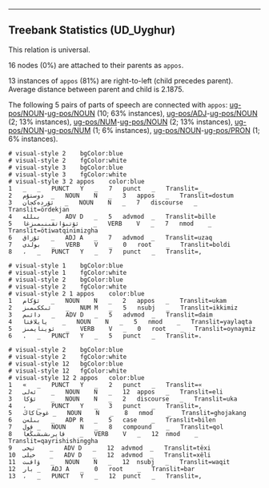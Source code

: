 

--------------------------------------------------------------------------------

## Treebank Statistics (UD_Uyghur)

This relation is universal.

16 nodes (0%) are attached to their parents as `appos`.

13 instances of `appos` (81%) are right-to-left (child precedes parent).
Average distance between parent and child is 2.1875.

The following 5 pairs of parts of speech are connected with `appos`: [ug-pos/NOUN]()-[ug-pos/NOUN]() (10; 63% instances), [ug-pos/ADJ]()-[ug-pos/NOUN]() (2; 13% instances), [ug-pos/NUM]()-[ug-pos/NOUN]() (2; 13% instances), [ug-pos/NOUN]()-[ug-pos/NUM]() (1; 6% instances), [ug-pos/NOUN]()-[ug-pos/PRON]() (1; 6% instances).


~~~ conllu
# visual-style 2	bgColor:blue
# visual-style 2	fgColor:white
# visual-style 3	bgColor:blue
# visual-style 3	fgColor:white
# visual-style 3 2 appos	color:blue
1	_	_	PUNCT	Y	_	7	punct	_	Translit=_
2	دوستۇم	_	NOUN	N	_	3	appos	_	Translit=dostum
3	ئۆردەكجان	_	NOUN	N	_	7	discourse	_	Translit=ördekjan
4	بىللە	_	ADV	D	_	5	advmod	_	Translit=bille
5	ئۆتىۋاتقىنىمىزغا	_	VERB	V	_	7	nmod	_	Translit=ötiwatqinimizgha
6	ئۇزاق	_	ADJ	A	_	7	advmod	_	Translit=uzaq
7	بولدى	_	VERB	V	_	0	root	_	Translit=boldi
8	،	_	PUNCT	Y	_	7	punct	_	Translit=,

~~~


~~~ conllu
# visual-style 1	bgColor:blue
# visual-style 1	fgColor:white
# visual-style 2	bgColor:blue
# visual-style 2	fgColor:white
# visual-style 2 1 appos	color:blue
1	ئۇكام	_	NOUN	N	_	2	appos	_	Translit=ukam
2	ئىككىمىز	_	NUM	M	_	5	nsubj	_	Translit=ikkimiz
3	دائىم	_	ADV	D	_	5	advmod	_	Translit=daim
4	يايلاقتا	_	NOUN	N	_	5	nmod	_	Translit=yaylaqta
5	ئوينايمىز	_	VERB	V	_	0	root	_	Translit=oynaymiz
6	.	_	PUNCT	Y	_	5	punct	_	Translit=.

~~~


~~~ conllu
# visual-style 2	bgColor:blue
# visual-style 2	fgColor:white
# visual-style 12	bgColor:blue
# visual-style 12	fgColor:white
# visual-style 12 2 appos	color:blue
1	«	_	PUNCT	Y	_	2	punct	_	Translit=«
2	ئەلى	_	NOUN	N	_	12	appos	_	Translit=eli
3	ئۇكا	_	NOUN	N	_	2	discourse	_	Translit=uka
4	،	_	PUNCT	Y	_	3	punct	_	Translit=,
5	غوجاكاڭ	_	NOUN	N	_	8	nmod	_	Translit=ghojakang
6	بىلەن	_	ADP	R	_	5	case	_	Translit=bilen
7	قول	_	NOUN	N	_	8	compound	_	Translit=qol
8	قايرىشىشىڭغا	_	VERB	V	_	12	nmod	_	Translit=qayrishishinggha
9	تېخى	_	ADV	D	_	12	advmod	_	Translit=tëxi
10	خېلى	_	ADV	D	_	12	advmod	_	Translit=xëli
11	ۋاقىت	_	NOUN	N	_	12	nsubj	_	Translit=waqit
12	بار	_	ADJ	A	_	0	root	_	Translit=bar
13	،	_	PUNCT	Y	_	12	punct	_	Translit=,

~~~


